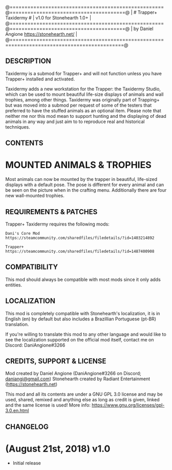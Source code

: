 @====================================================@=======================================@
|               # Trapper+ Taxidermy #               | v1.0             for Stonehearth 1.0+ |
@====================================================@=======================================@
|				  by Daniel Angione					    			https://stonehearth.net/ |                                                                     
@============================================================================================@

## DESCRIPTION
Taxidermy is a submod for Trapper+ and will not function unless you have Trapper+ installed
and activated.

Taxidermy adds a new workstation for the Trapper: the Taxidermy Studio, which can be used to 
mount beautiful life-size displays of animals and wall trophies, among other things. Taxidermy 
was originally part of Trapping+ but was moved into a submod per request of some of the testers 
that preferred to have the stuffed animals as an optional item. Please note that neither me nor 
this mod mean to support hunting and the displaying of dead animals in any way and just aim to 
to reproduce real and historical techniques.

## CONTENTS

# MOUNTED ANIMALS & TROPHIES
Most animals can now be mounted by the trapper in beautiful, life-sized displays with a
default pose. The pose is different for every animal and can be seen on the picture when
in the crafting menu. Additionally there are four new wall-mounted trophies.

## REQUIREMENTS & PATCHES

Trapper+ Taxidermy requires the following mods:

	Dani's Core Mod
	https://steamcommunity.com/sharedfiles/filedetails/?id=1403214892
	
	Trapper+
	https://steamcommunity.com/sharedfiles/filedetails/?id=1487400908	
	
## COMPATIBILITY

This mod should always be compatible with most mods since it only adds entities.

## LOCALIZATION

This mod is completely compatible with Stonehearth's localization, it is in English (en)
by default but also includes a Brazillian Portuguese (pt-BR) translation. 

If you're willing to translate this mod to any other language and would like to see the
localization supported on the official mod itself, contact me on Discord:
DaniAngione#3266

## CREDITS, SUPPORT & LICENSE

Mod created by Daniel Angione (DaniAngione#3266 on Discord; daniangi@gmail.com)
Stonehearth created by Radiant Entertainment (https://stonehearth.net)

This mod and all its contents are under a GNU GPL 3.0 license and may
be used, shared, remixed and anything else as long as credit is given, linked and the
same license is used! More info: https://www.gnu.org/licenses/gpl-3.0.en.html

## CHANGELOG

# (August 21st, 2018) v1.0
- Initial release